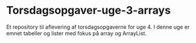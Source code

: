 # Torsdagsopgaver-uge-3-arrays
Et repository til aflevering af torsdagsopgaverne for uge 4. I denne uge er emnet tabeller og lister med fokus på array og ArrayList.
